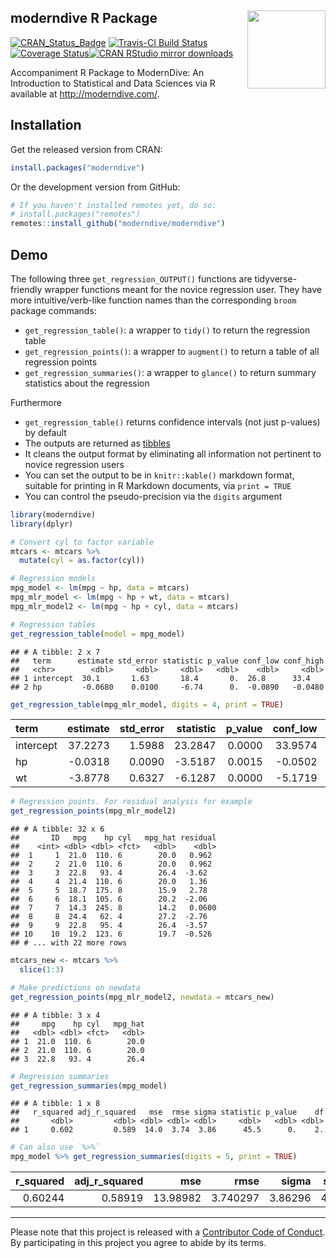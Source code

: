 
moderndive R Package <img src="https://github.com/moderndive/moderndive/blob/master/images/hex_blue_text.png?raw=true" align="right" width=125 />
-------------------------------------------------------------------------------------------------------------------------------------------------

[![CRAN\_Status\_Badge](http://www.r-pkg.org/badges/version/moderndive)](https://cran.r-project.org/package=moderndive) [![Travis-CI Build Status](https://travis-ci.org/moderndive/moderndive.svg?branch=master)](https://travis-ci.org/moderndive/moderndive) [![Coverage Status](https://img.shields.io/codecov/c/github/moderndive/moderndive/master.svg)](https://codecov.io/github/moderndive/moderndive?branch=master)[![CRAN RStudio mirror downloads](http://cranlogs.r-pkg.org/badges/moderndive)](http://www.r-pkg.org/pkg/moderndive)

Accompaniment R Package to ModernDive: An Introduction to Statistical and Data Sciences via R available at <http://moderndive.com/>.

Installation
------------

Get the released version from CRAN:

``` r
install.packages("moderndive")
```

Or the development version from GitHub:

``` r
# If you haven't installed remotes yet, do so:
# install.packages("remotes")
remotes::install_github("moderndive/moderndive")
```

Demo
----

The following three `get_regression_OUTPUT()` functions are tidyverse-friendly wrapper functions meant for the novice regression user. They have more intuitive/verb-like function names than the corresponding `broom` package commands:

-   `get_regression_table()`: a wrapper to `tidy()` to return the regression table
-   `get_regression_points()`: a wrapper to `augment()` to return a table of all regression points
-   `get_regression_summaries()`: a wrapper to `glance()` to return summary statistics about the regression

Furthermore

-   `get_regression_table()` returns confidence intervals (not just p-values) by default
-   The outputs are returned as [tibbles](https://blog.rstudio.com/2016/03/24/tibble-1-0-0/)
-   It cleans the output format by eliminating all information not pertinent to novice regression users
-   You can set the output to be in `knitr::kable()` markdown format, suitable for printing in R Markdown documents, via `print = TRUE`
-   You can control the pseudo-precision via the `digits` argument

``` r
library(moderndive)
library(dplyr)
```

``` r
# Convert cyl to factor variable
mtcars <- mtcars %>% 
  mutate(cyl = as.factor(cyl))

# Regression models
mpg_model <- lm(mpg ~ hp, data = mtcars)
mpg_mlr_model <- lm(mpg ~ hp + wt, data = mtcars)
mpg_mlr_model2 <- lm(mpg ~ hp + cyl, data = mtcars)

# Regression tables
get_regression_table(model = mpg_model)
```

    ## # A tibble: 2 x 7
    ##   term      estimate std_error statistic p_value conf_low conf_high
    ##   <chr>        <dbl>     <dbl>     <dbl>   <dbl>    <dbl>     <dbl>
    ## 1 intercept  30.1       1.63       18.4       0.  26.8      33.4   
    ## 2 hp         -0.0680    0.0100     -6.74      0.  -0.0890   -0.0480

``` r
get_regression_table(mpg_mlr_model, digits = 4, print = TRUE)
```

| term      |  estimate|  std\_error|  statistic|  p\_value|  conf\_low|  conf\_high|
|:----------|---------:|-----------:|----------:|---------:|----------:|-----------:|
| intercept |   37.2273|      1.5988|    23.2847|    0.0000|    33.9574|     40.4972|
| hp        |   -0.0318|      0.0090|    -3.5187|    0.0015|    -0.0502|     -0.0133|
| wt        |   -3.8778|      0.6327|    -6.1287|    0.0000|    -5.1719|     -2.5837|

``` r
# Regression points. For residual analysis for example
get_regression_points(mpg_mlr_model2)
```

    ## # A tibble: 32 x 6
    ##       ID   mpg    hp cyl   mpg_hat residual
    ##    <int> <dbl> <dbl> <fct>   <dbl>    <dbl>
    ##  1     1  21.0  110. 6        20.0   0.962 
    ##  2     2  21.0  110. 6        20.0   0.962 
    ##  3     3  22.8   93. 4        26.4  -3.62  
    ##  4     4  21.4  110. 6        20.0   1.36  
    ##  5     5  18.7  175. 8        15.9   2.78  
    ##  6     6  18.1  105. 6        20.2  -2.06  
    ##  7     7  14.3  245. 8        14.2   0.0600
    ##  8     8  24.4   62. 4        27.2  -2.76  
    ##  9     9  22.8   95. 4        26.4  -3.57  
    ## 10    10  19.2  123. 6        19.7  -0.526 
    ## # ... with 22 more rows

``` r
mtcars_new <- mtcars %>% 
  slice(1:3)

# Make predictions on newdata
get_regression_points(mpg_mlr_model2, newdata = mtcars_new)
```

    ## # A tibble: 3 x 4
    ##     mpg    hp cyl   mpg_hat
    ##   <dbl> <dbl> <fct>   <dbl>
    ## 1  21.0  110. 6        20.0
    ## 2  21.0  110. 6        20.0
    ## 3  22.8   93. 4        26.4

``` r
# Regression summaries
get_regression_summaries(mpg_model)
```

    ## # A tibble: 1 x 8
    ##   r_squared adj_r_squared   mse  rmse sigma statistic p_value    df
    ##       <dbl>         <dbl> <dbl> <dbl> <dbl>     <dbl>   <dbl> <dbl>
    ## 1     0.602         0.589  14.0  3.74  3.86      45.5      0.    2.

``` r
# Can also use `%>%`
mpg_model %>% get_regression_summaries(digits = 5, print = TRUE)
```

|  r\_squared|  adj\_r\_squared|       mse|      rmse|    sigma|  statistic|  p\_value|   df|
|-----------:|----------------:|---------:|---------:|--------:|----------:|---------:|----:|
|     0.60244|          0.58919|  13.98982|  3.740297|  3.86296|    45.4598|         0|    2|

------------------------------------------------------------------------

Please note that this project is released with a [Contributor Code of Conduct](CONDUCT.md). By participating in this project you agree to abide by its terms.
